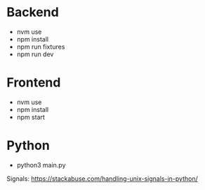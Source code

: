 # Backend
- nvm use
- npm install
- npm run fixtures
- npm run dev

# Frontend
- nvm use
- npm install
- npm start

# Python
- python3 main.py

Signals:
https://stackabuse.com/handling-unix-signals-in-python/
